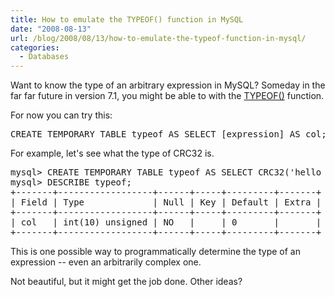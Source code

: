 ```yaml
---
title: How to emulate the TYPEOF() function in MySQL
date: "2008-08-13"
url: /blog/2008/08/13/how-to-emulate-the-typeof-function-in-mysql/
categories:
  - Databases
---
```

Want to know the type of an arbitrary expression in MySQL? Someday in the far far future in version 7.1, you might be able to with the [TYPEOF()][1] function.

For now you can try this:

<!--more-->

<pre>CREATE TEMPORARY TABLE typeof AS SELECT [expression] AS col;</pre>

For example, let's see what the type of CRC32 is.

<pre>mysql> CREATE TEMPORARY TABLE typeof AS SELECT CRC32('hello world') AS col;
mysql> DESCRIBE typeof;
+-------+------------------+------+-----+---------+-------+
| Field | Type             | Null | Key | Default | Extra |
+-------+------------------+------+-----+---------+-------+
| col   | int(10) unsigned | NO   |     | 0       |       | 
+-------+------------------+------+-----+---------+-------+
</pre>

This is one possible way to programmatically determine the type of an expression -- even an arbitrarily complex one.

Not beautiful, but it might get the job done. Other ideas?

 [1]: http://forge.mysql.com/worklog/task.php?id=1299
